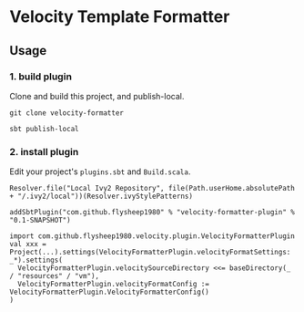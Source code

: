 # Velocity Template Formatter

## Usage

### 1. build plugin

Clone and build this project, and publish-local.

```git clone velocity-formatter```

```sbt publish-local```

### 2. install plugin

Edit your project's ```plugins.sbt``` and ```Build.scala```.

```
Resolver.file("Local Ivy2 Repository", file(Path.userHome.absolutePath + "/.ivy2/local"))(Resolver.ivyStylePatterns)

addSbtPlugin("com.github.flysheep1980" % "velocity-formatter-plugin" % "0.1-SNAPSHOT")
```

```
import com.github.flysheep1980.velocity.plugin.VelocityFormatterPlugin
val xxx = Project(...).settings(VelocityFormatterPlugin.velocityFormatSettings: _*).settings(
  VelocityFormatterPlugin.velocitySourceDirectory <<= baseDirectory(_ / "resources" / "vm"),
  VelocityFormatterPlugin.velocityFormatConfig := VelocityFormatterPlugin.VelocityFormatterConfig()
)
```
